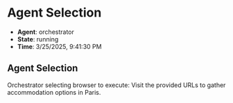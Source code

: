 # Agent Selection

- **Agent**: orchestrator
- **State**: running
- **Time**: 3/25/2025, 9:41:30 PM

## Agent Selection

Orchestrator selecting browser to execute: Visit the provided URLs to gather accommodation options in Paris.

